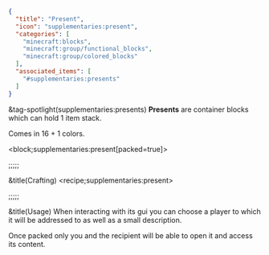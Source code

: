 ```json
{
  "title": "Present",
  "icon": "supplementaries:present",
  "categories": [
    "minecraft:blocks",
    "minecraft:group/functional_blocks",
    "minecraft:group/colored_blocks"
  ],
  "associated_items": [
    "#supplementaries:presents"
  ]
}
```

&tag-spotlight(supplementaries:presents)
**Presents** are container blocks which can hold 1 item stack.

Comes in 16 + 1 colors.

<block;supplementaries:present[packed=true]>

;;;;;

&title(Crafting)
<recipe;supplementaries:present>

;;;;;

&title(Usage)
When interacting with its gui you can choose a player to which it will be addressed to as well as a small description.


Once packed only you and the recipient will be able to open it and access its content.
